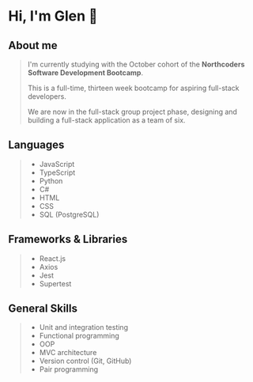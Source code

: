 # Hi, I'm Glen :wave:

## About me
> I'm currently studying with the October cohort of the **Northcoders Software Development Bootcamp**.
>
> This is a full-time, thirteen week bootcamp for aspiring full-stack developers.
>
> We are now in the full-stack group project phase, designing and building a full-stack application as a team of six.

## Languages
> - JavaScript
> - TypeScript
> - Python
> - C#
> - HTML
> - CSS
> - SQL (PostgreSQL)

## Frameworks & Libraries
> - React.js
> - Axios
> - Jest
> - Supertest

## General Skills
> - Unit and integration testing
> - Functional programming
> - OOP
> - MVC architecture
> - Version control (Git, GitHub)
> - Pair programming

<!---
gcpearse/gcpearse is a ✨ special ✨ repository because its `README.md` (this file) appears on your GitHub profile.
You can click the Preview link to take a look at your changes.
--->
